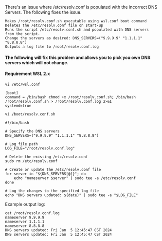 There's an issue where /etc/resolv.conf is populated with the incorrect DNS Servers. The following fixes the issue.

```
Makes /root/resolv.conf.sh executable using wsl.conf boot command
Deletes the /etc/resolv.conf file on start-up
Runs the script /etc/resolv.conf.sh and populated with DNS servers from the script.
Change the servers as desired: DNS_SERVERS=("9.9.9.9" "1.1.1.1" "8.8.8.8")
Outputs a log file to /root/resolv.conf.log
```

####  The following will fix this problem and allows you to pick you own DNS servers which will not change.
####  Requirement WSL 2.x
####
`vi /etc/wsl.conf`

```
[boot]
command = /bin/bash chmod +x /root/resolv.conf.sh; /bin/bash /root/resolv.conf.sh > /root/resolv.conf.log 2>&1
systemd=true
```

`vi /boot/resolv.conf.sh`

```
#!/bin/bash

# Specify the DNS servers
DNS_SERVERS=("9.9.9.9" "1.1.1.1" "8.8.8.8")

# Log file path
LOG_FILE="/root/resolv.conf.log"

# Delete the existing /etc/resolv.conf
sudo rm /etc/resolv.conf

# Create or update the /etc/resolv.conf file
for server in "${DNS_SERVERS[@]}"; do
    echo "nameserver $server" | sudo tee -a /etc/resolv.conf
done

# Log the changes to the specified log file
echo "DNS servers updated: $(date)" | sudo tee -a "$LOG_FILE"
```

Example output log:

```
cat /root/resolv.conf.log
nameserver 9.9.9.9
nameserver 1.1.1.1
nameserver 8.8.8.8
DNS servers updated: Fri Jan  5 12:45:47 CST 2024
DNS servers updated: Fri Jan  5 12:45:47 CST 2024
```
